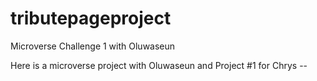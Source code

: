# tributepageproject
Microverse Challenge 1 with Oluwaseun

Here is a microverse project with Oluwaseun and Project #1 for Chrys -- 
